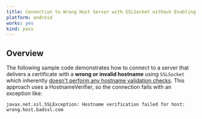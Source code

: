 ```yaml
---
title: Connection to Wrong Host Server with SSLSocket without Enabling hostname verification
platform: android
works: yes
kind: pass
---
```


## Overview

The following sample code demonstrates how to connect to a server that delivers a certificate with a **wrong or invalid hostname** using `SSLSocket` which inherently [doesn't perform any hostname validation checks](https://developer.android.com/training/articles/security-ssl.html#WarningsSslSocket). This approach uses a HostnameVerifier, so the connection fails with an exception like:

```plaintext
javax.net.ssl.SSLException: Hostname verification failed for host: wrong.host.badssl.com
```
